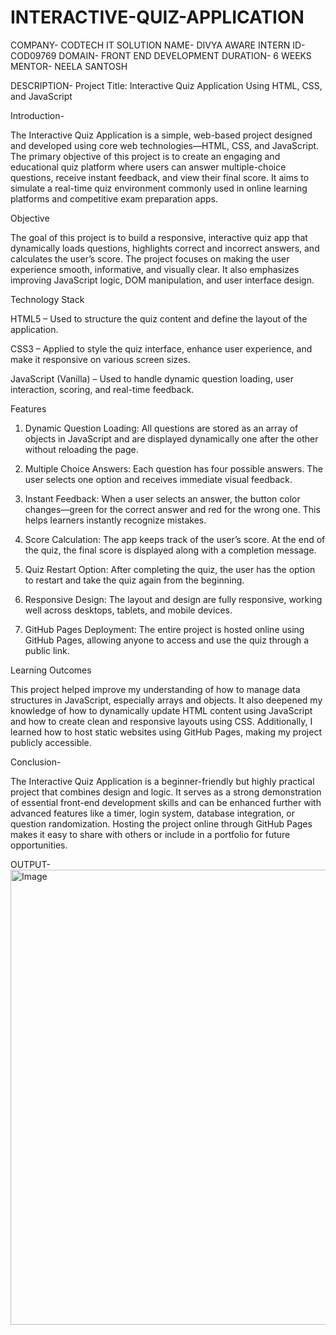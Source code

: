 # INTERACTIVE-QUIZ-APPLICATION

COMPANY- CODTECH IT SOLUTION
NAME- DIVYA AWARE
INTERN ID- COD09769
DOMAIN- FRONT END DEVELOPMENT
DURATION- 6 WEEKS
MENTOR- NEELA SANTOSH

DESCRIPTION-
Project Title: Interactive Quiz Application Using HTML, CSS, and JavaScript

Introduction-

The Interactive Quiz Application is a simple, web-based project designed and developed using core web technologies—HTML, CSS, and JavaScript. The primary objective of this project is to create an engaging and educational quiz platform where users can answer multiple-choice questions, receive instant feedback, and view their final score. It aims to simulate a real-time quiz environment commonly used in online learning platforms and competitive exam preparation apps.

Objective

The goal of this project is to build a responsive, interactive quiz app that dynamically loads questions, highlights correct and incorrect answers, and calculates the user’s score. The project focuses on making the user experience smooth, informative, and visually clear. It also emphasizes improving JavaScript logic, DOM manipulation, and user interface design.

Technology Stack

HTML5 – Used to structure the quiz content and define the layout of the application.

CSS3 – Applied to style the quiz interface, enhance user experience, and make it responsive on various screen sizes.

JavaScript (Vanilla) – Used to handle dynamic question loading, user interaction, scoring, and real-time feedback.

Features

1. Dynamic Question Loading:
All questions are stored as an array of objects in JavaScript and are displayed dynamically one after the other without reloading the page.

2. Multiple Choice Answers:
Each question has four possible answers. The user selects one option and receives immediate visual feedback.

3. Instant Feedback:
When a user selects an answer, the button color changes—green for the correct answer and red for the wrong one. This helps learners instantly recognize mistakes.

4. Score Calculation:
The app keeps track of the user’s score. At the end of the quiz, the final score is displayed along with a completion message.

5. Quiz Restart Option:
After completing the quiz, the user has the option to restart and take the quiz again from the beginning.

6. Responsive Design:
The layout and design are fully responsive, working well across desktops, tablets, and mobile devices.

7. GitHub Pages Deployment:
The entire project is hosted online using GitHub Pages, allowing anyone to access and use the quiz through a public link.

Learning Outcomes

This project helped improve my understanding of how to manage data structures in JavaScript, especially arrays and objects. It also deepened my knowledge of how to dynamically update HTML content using JavaScript and how to create clean and responsive layouts using CSS. Additionally, I learned how to host static websites using GitHub Pages, making my project publicly accessible.

Conclusion-

The Interactive Quiz Application is a beginner-friendly but highly practical project that combines design and logic. It serves as a strong demonstration of essential front-end development skills and can be enhanced further with advanced features like a timer, login system, database integration, or question randomization. Hosting the project online through GitHub Pages makes it easy to share with others or include in a portfolio for future opportunities.

OUTPUT-
<img width="1366" height="728" alt="Image" src="https://github.com/user-attachments/assets/cb70327b-87ae-4999-9e13-13bf82e837c7" />
